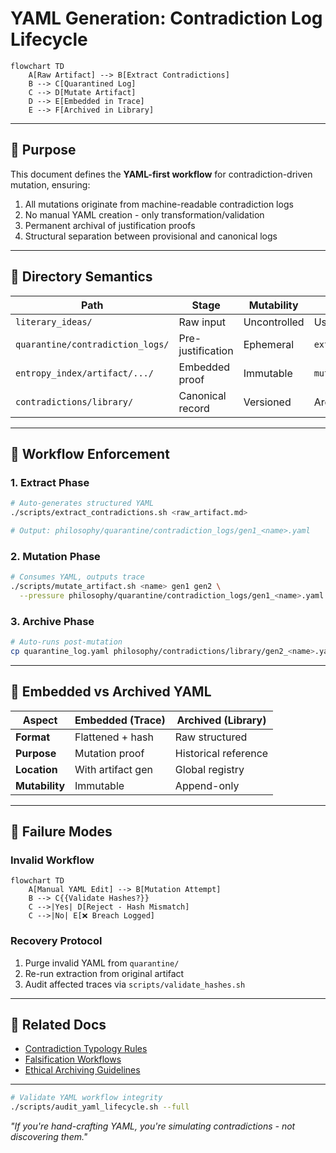 # YAML Generation: Contradiction Log Lifecycle

```mermaid
flowchart TD
    A[Raw Artifact] --> B[Extract Contradictions]
    B --> C[Quarantined Log]
    C --> D[Mutate Artifact]
    D --> E[Embedded in Trace]
    E --> F[Archived in Library]
```

---

## 🧠 Purpose

This document defines the **YAML-first workflow** for contradiction-driven mutation, ensuring:

1. All mutations originate from machine-readable contradiction logs  
2. No manual YAML creation - only transformation/validation  
3. Permanent archival of justification proofs  
4. Structural separation between provisional and canonical logs  

---

## 📂 Directory Semantics

| Path | Stage | Mutability | Owner |
|------|-------|------------|-------|
| `literary_ideas/` | Raw input | Uncontrolled | User |
| `quarantine/contradiction_logs/` | Pre-justification | Ephemeral | `extract_contradictions.sh` |
| `entropy_index/artifact/.../` | Embedded proof | Immutable | `mutate_artifact.sh` |
| `contradictions/library/` | Canonical record | Versioned | Archival script |

---

## 🔄 Workflow Enforcement

### 1. Extract Phase
```bash
# Auto-generates structured YAML
./scripts/extract_contradictions.sh <raw_artifact.md>

# Output: philosophy/quarantine/contradiction_logs/gen1_<name>.yaml
```

### 2. Mutation Phase  
```bash
# Consumes YAML, outputs trace
./scripts/mutate_artifact.sh <name> gen1 gen2 \
  --pressure philosophy/quarantine/contradiction_logs/gen1_<name>.yaml
```

### 3. Archive Phase  
```bash
# Auto-runs post-mutation
cp quarantine_log.yaml philosophy/contradictions/library/gen2_<name>.yaml
```

---

## 🧩 Embedded vs Archived YAML

| Aspect | Embedded (Trace) | Archived (Library) |
|--------|------------------|--------------------|
| **Format** | Flattened + hash | Raw structured |
| **Purpose** | Mutation proof | Historical reference |
| **Location** | With artifact gen | Global registry |
| **Mutability** | Immutable | Append-only |

---

## 🚨 Failure Modes

### Invalid Workflow
```mermaid
flowchart TD
    A[Manual YAML Edit] --> B[Mutation Attempt]
    B --> C{{Validate Hashes?}}
    C -->|Yes| D[Reject - Hash Mismatch]
    C -->|No| E[❌ Breach Logged]
```

### Recovery Protocol
1. Purge invalid YAML from `quarantine/`  
2. Re-run extraction from original artifact  
3. Audit affected traces via `scripts/validate_hashes.sh`

---

## 🔗 Related Docs

- [Contradiction Typology Rules](CONTRADICTION_CLASSIFICATION.md)  
- [Falsification Workflows](FALSIFICATION.md#mutation-gates)  
- [Ethical Archiving Guidelines](ETHICS.md#contradiction-preservation)  

---

```bash
# Validate YAML workflow integrity
./scripts/audit_yaml_lifecycle.sh --full
```

*"If you're hand-crafting YAML, you're simulating contradictions - not discovering them."*
